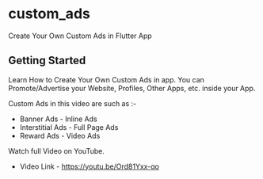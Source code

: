# custom_ads

Create Your Own Custom Ads in Flutter App

## Getting Started

Learn How to Create Your Own Custom Ads in app. 
You can Promote/Advertise your Website, Profiles, Other Apps, etc. inside your App.

Custom Ads in this video are such as :-
- Banner Ads - Inline Ads
- Interstitial Ads - Full Page Ads
- Reward Ads - Video Ads

Watch full Video on YouTube.
- Video Link - https://youtu.be/Ord81Yxx-qo
